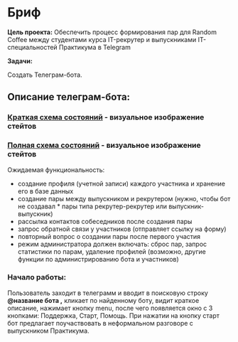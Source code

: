 # Бриф

**Цель проекта:** Обеспечить процесс формирования пар для Random Coffee между студентами курса IT-рекрутер и выпускниками IT-специальностей Практикума в Telegram

**Задачи:**

Создать Телеграм-бота.


## Описание телеграм-бота:

### [Краткая схема состояний](https://github.com/Studio-Yandex-Practicum/RandomCoffeeBotTelegram/blob/bugfix/docs/docs/short_diagramm_of_bot_logic.jpg) - визуальное изображение стейтов
### [Полная схема состояний](https://github.com/Studio-Yandex-Practicum/RandomCoffeeBotTelegram/blob/bugfix/docs/docs/full_diagramm_of_bot_logic.jpg) - визуальное изображение стейтов

Ожидаемая функциональность:

* создание профиля (учетной записи) каждого участника и хранение его в базе данных
* создание пары между выпускником и рекрутером (нужно, чтобы бот не создавал * пары типа рекрутер-рекрутер или выпускник-выпускник)
* рассылка контактов собеседников после создания пары
* запрос обратной связи у участников (отправляет ссылку на форму)
* повторный вопрос о создании пары после первого участия
* режим администратора должен включать: сброс пар, запрос статистики по парам, удаление профилей (возможно, другие функции по администрированию бота и участников)


### Начало работы:
Пользователь заходит в телеграмм и вводит в поисковую строку **@название бота ,** кликает по найденному боту, видит краткое описание, нажимает кнопку menu, после чего появляется окно с 3 кнопками: Поддержка, Старт, Помощь. При нажатии на кнопку старт бот предлагает поучаствовать в неформальном разговоре с выпускником Практикума.
